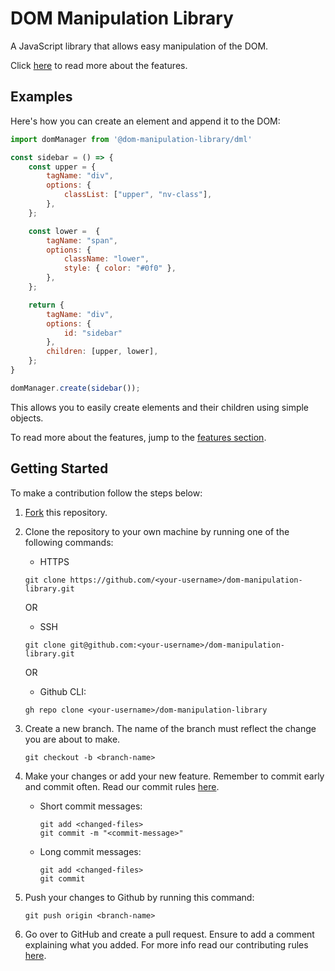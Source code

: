 # DOM Manipulation Library

A JavaScript library that allows easy manipulation of the DOM. 

Click [here]() to read more about the features.

## Examples

Here's how you can create an element and append it to the DOM:

```javascript
import domManager from '@dom-manipulation-library/dml'

const sidebar = () => {
    const upper = {
        tagName: "div",
        options: {
            classList: ["upper", "nv-class"],
        },
    };

    const lower =  {
        tagName: "span",
        options: {
            className: "lower",
            style: { color: "#0f0" },
        },
    };

    return {
        tagName: "div",
        options: {
            id: "sidebar"
        },
        children: [upper, lower],
    };
}

domManager.create(sidebar());
```

This allows you to easily create elements and their children using simple objects. 

To read more about the features, jump to the [features section]().


## Getting Started

To make a contribution follow the steps below:

1. [Fork](https://github.com/lindelwa122/dom-manipulation-library/fork) this repository.

2. Clone the repository to your own machine by running one of the following commands:

    * HTTPS
    ```
    git clone https://github.com/<your-username>/dom-manipulation-library.git
    ```

    OR 

    * SSH
    ```
    git clone git@github.com:<your-username>/dom-manipulation-library.git
    ```

    OR

    * Github CLI:
    ```
    gh repo clone <your-username>/dom-manipulation-library
    ```

3. Create a new branch. The name of the branch must reflect the change you are about to make.

    ```
    git checkout -b <branch-name>
    ```

4. Make your changes or add your new feature. Remember to commit early and commit often. Read our commit rules [here](). 

    * Short commit messages:
        ```
        git add <changed-files>
        git commit -m "<commit-message>"
        ```
    * Long commit messages:
         ```
        git add <changed-files>
        git commit
        ```

5. Push your changes to Github by running this command:
    ```
    git push origin <branch-name>
    ```

6. Go over to GitHub and create a pull request. Ensure to add a comment explaining what you added. For more info read our contributing rules [here]().